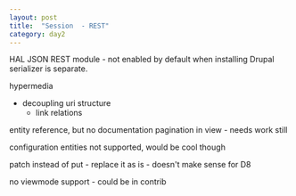 ```yaml
---
layout: post
title:  "Session  - REST"
category: day2
---
```


HAL JSON
REST module - not enabled by default when installing Drupal
serializer is separate.

hypermedia
- decoupling uri structure
  - link relations

entity reference, but no documentation
pagination in view - needs work still

configuration entities not supported, would be cool though

patch instead of put - replace it as is - doesn't make sense for D8

no viewmode support - could be in contrib